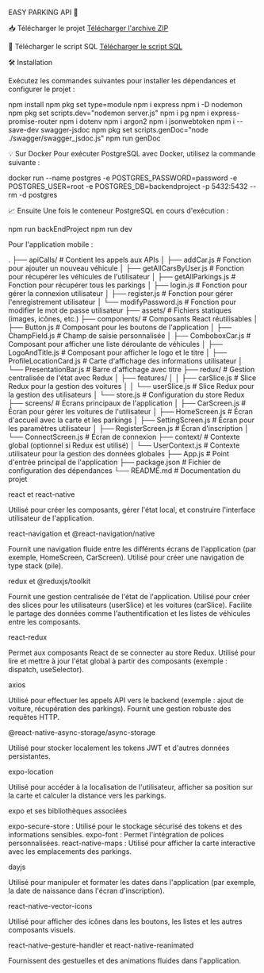
EASY PARKING API 🚀

📥 Télécharger le projet
[Télécharger l'archive ZIP](./Easy-Parking-API-main.zip)

📂 Télécharger le script SQL
[Télécharger le script SQL](./scriptSql.txt)

🛠️ Installation


Exécutez les commandes suivantes pour installer les dépendances et configurer le projet :

npm install
npm pkg set type=module
npm i express
npm i -D nodemon
npm pkg set scripts.dev="nodemon server.js"
npm i pg
npm i express-promise-router
npm i dotenv
npm i argon2
npm i jsonwebtoken
npm i --save-dev swagger-jsdoc
npm pkg set scripts.genDoc="node ./swagger/swagger_jsdoc.js"
npm run genDoc

💡 Sur Docker Pour exécuter PostgreSQL avec Docker, utilisez la commande suivante :

docker run --name postgres -e POSTGRES_PASSWORD=password -e POSTGRES_USER=root -e POSTGRES_DB=backendproject -p 5432:5432 --rm -d postgres

📈 Ensuite Une fois le conteneur PostgreSQL en cours d'exécution :

npm run backEndProject
npm run dev

Pour l'application mobile :

. ├── apiCalls/ # Contient les appels aux APIs │ ├── addCar.js # Fonction pour ajouter un nouveau véhicule │ ├── getAllCarsByUser.js # Fonction pour récupérer les véhicules de l'utilisateur │ ├── getAllParkings.js # Fonction pour récupérer tous les parkings │ ├── login.js # Fonction pour gérer la connexion utilisateur │ ├── register.js # Fonction pour gérer l'enregistrement utilisateur │ └── modifyPassword.js # Fonction pour modifier le mot de passe utilisateur ├── assets/ # Fichiers statiques (images, icônes, etc.) ├── components/ # Composants React réutilisables │ ├── Button.js # Composant pour les boutons de l'application │ ├── ChampField.js # Champ de saisie personnalisée │ ├── ComboboxCar.js # Composant pour afficher une liste déroulante de véhicules │ ├── LogoAndTitle.js # Composant pour afficher le logo et le titre │ ├── ProfileLocationCard.js # Carte d'affichage des informations utilisateur │ └── PresentationBar.js # Barre d'affichage avec titre ├── redux/ # Gestion centralisée de l'état avec Redux │ ├── features/ │ │ ├── carSlice.js # Slice Redux pour la gestion des voitures │ │ └── userSlice.js # Slice Redux pour la gestion des utilisateurs │ └── store.js # Configuration du store Redux ├── screens/ # Écrans principaux de l'application │ ├── CarScreen.js # Écran pour gérer les voitures de l'utilisateur │ ├── HomeScreen.js # Écran d'accueil avec la carte et les parkings │ ├── SettingScreen.js # Écran pour les paramètres utilisateur │ ├── RegisterScreen.js # Écran d'inscription │ └── ConnectScreen.js # Écran de connexion ├── context/ # Contexte global (optionnel si Redux est utilisé) │ └── UserContext.js # Contexte utilisateur pour la gestion des données globales ├── App.js # Point d'entrée principal de l'application ├── package.json # Fichier de configuration des dépendances └── README.md # Documentation du projet

react et react-native

Utilisé pour créer les composants, gérer l'état local, et construire l'interface utilisateur de l'application.

react-navigation et @react-navigation/native

Fournit une navigation fluide entre les différents écrans de l'application (par exemple, HomeScreen, CarScreen).
Utilisé pour créer une navigation de type stack (pile).

redux et @reduxjs/toolkit

Fournit une gestion centralisée de l'état de l'application.
Utilisé pour créer des slices pour les utilisateurs (userSlice) et les voitures (carSlice).
Facilite le partage des données comme l'authentification et les listes de véhicules entre les composants.

react-redux

Permet aux composants React de se connecter au store Redux.
Utilisé pour lire et mettre à jour l'état global à partir des composants (exemple : dispatch, useSelector).

axios

Utilisé pour effectuer les appels API vers le backend (exemple : ajout de voiture, récupération des parkings).
Fournit une gestion robuste des requêtes HTTP.

@react-native-async-storage/async-storage

Utilisé pour stocker localement les tokens JWT et d'autres données persistantes.

expo-location

Utilisé pour accéder à la localisation de l'utilisateur, afficher sa position sur la carte et calculer la distance vers les parkings.

expo et ses bibliothèques associées

expo-secure-store : Utilisé pour le stockage sécurisé des tokens et des informations sensibles.
expo-font : Permet l'intégration de polices personnalisées.
react-native-maps : Utilisé pour afficher la carte interactive avec les emplacements des parkings.

dayjs

Utilisé pour manipuler et formater les dates dans l'application (par exemple, la date de naissance dans l'écran d'inscription).

react-native-vector-icons

Utilisé pour afficher des icônes dans les boutons, les listes et les autres composants visuels.

react-native-gesture-handler et react-native-reanimated

Fournissent des gestuelles et des animations fluides dans l'application.
